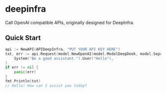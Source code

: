 # deepinfra
Call OpenAI compatible APIs, originally designed for DeepInfra.

## Quick Start
```go
api := NewAPI(APIDeepInfra, "PUT YOUR API KEY HERE")
txt, err := api.Request(model.NewOpenAI(model.ModelDeepDeek, model.SeparatorThink, 0.7, 0.9, 1024).
    System("Be a good assistant.").User("Hello"),
)
if err != nil {
    panic(err)
}
fmt.Println(txt)
// Hello! How can I assist you today?
```
